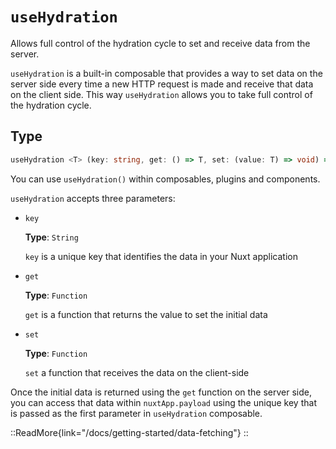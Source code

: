# `useHydration`

Allows full control of the hydration cycle to set and receive data from the server.

`useHydration` is a built-in composable that provides a way to set data on the server side every time a new HTTP request is made and receive that data on the client side. This way `useHydration` allows you to take full control of the hydration cycle.

## Type

```ts [signature]
useHydration <T> (key: string, get: () => T, set: (value: T) => void) => {}
```

You can use `useHydration()` within composables, plugins and components.

`useHydration` accepts three parameters:

- `key`

  **Type**: `String`

  `key` is a unique key that identifies the data in your Nuxt application

- `get`

  **Type**: `Function`

  `get` is a function that returns the value to set the initial data

- `set`

  **Type**: `Function`

  `set` a function that receives the data on the client-side

Once the initial data is returned using the `get` function on the server side, you can access that data within `nuxtApp.payload` using the unique key that is passed as the first parameter in `useHydration` composable.

::ReadMore{link="/docs/getting-started/data-fetching"}
::
